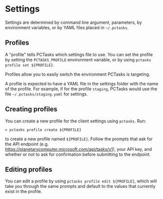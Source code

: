# Settings

Settings are determined by command line argument, parameters, by environment variables, or by YAML files placed in `~/.pctasks`.

## Profiles

A "profile" tells PCTasks which settings file to use. You can set the profile by setting the `PCTASKS_PROFILE` environment variable, or by using `pctasks profile set ${PROFILE}`.

Profiles allow you to easily switch the environment PCTasks is targeting.

A profile is expected to have a YAML file in the settings folder with the name of the profile. For example, if for the profile `staging`, PCTasks would use the file `~/.pctasks/staging.yaml` for settings.

## Creating profiles

You can create a new profile for the client settings using `pctasks`. Run:

```
> pctasks profile create ${PROFILE}
```
to create a new profile named `${PROFILE}`. Follow the prompts that ask for the API endpoint (e.g. <https://planetarycomputer.microsoft.com/api/tasks/v1>), your API key, and whether or not to ask for confirmation before submitting to the endpoint.

## Editing profiles

You can edit a profile by using `pctasks profile edit ${PROFILE}`, which will take you through the same prompts and default to the values that currently exist in the profile.
